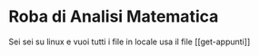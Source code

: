 # Roba di Analisi Matematica

Sei sei su linux e vuoi tutti i file in locale usa il file [[get-appunti]]
